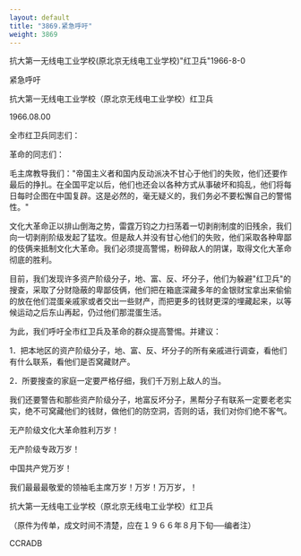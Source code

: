 ```yaml
---
layout: default
title: "3869.紧急呼吁"
weight: 3869
---
```


抗大第一无线电工业学校(原北京无线电工业学校)"红卫兵"1966-8-0

紧急呼吁

抗大第一无线电工业学校（原北京无线电工业学校）红卫兵

1966.08.00

全市红卫兵同志们：

革命的同志们：

毛主席教导我们："帝国主义者和国内反动派决不甘心于他们的失败，他们还要作最后的挣扎。在全国平定以后，他们也还会以各种方式从事破坏和捣乱，他们将每日每时企图在中国复辟。这是必然的，毫无疑义的，我们务必不要松懈自己的警惕性。"

文化大革命正以排山倒海之势，雷霆万钧之力扫荡着一切剥削制度的旧残余，我们向一切剥削阶级发起了猛攻。但是敌人并没有甘心他们的失败，他们采取各种卑鄙的伎俩来抵制文化大革命。我们必须提高警惕，粉碎敌人的阴谋，取得文化大革命彻底的胜利。

目前，我们发现许多资产阶级分子，地、富、反、坏分子，他们为躲避"红卫兵"的搜查，采取了分财隐蔽的卑鄙伎俩，他们把在箱底深藏多年的金银财宝拿出来偷偷的放在他们混蛋亲戚家或者交出一些财产，而把更多的钱财更深的埋藏起来，以等候运动之后东山再起，仍过他们那混蛋生活。

为此，我们呼吁全市红卫兵及革命的群众提高警惕。并建议：

1．把本地区的资产阶级分子，地、富、反、坏分子的所有亲戚进行调查，看他们有什么联系，看他们是否窝藏财产。

2．所要搜查的家庭一定要严格仔细，我们千万别上敌人的当。

我们还要警告和那些资产阶级分子，地富反坏分子，黑帮分子有联系一定要老老实实，绝不可窝藏他们的钱财，做他们的防空洞，否则的话，我们对你们绝不客气。

无产阶级文化大革命胜利万岁！

无产阶级专政万岁！

中国共产党万岁！

我们最最最敬爱的领袖毛主席万岁！万岁！万万岁，！

抗大第一无线电工业学校（原北京无线电工业学校）红卫兵

（原件为传单，成文时间不清楚，应在１９６６年８月下旬──编者注）

CCRADB

